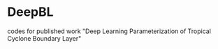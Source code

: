 # DeepBL
codes for published work "Deep Learning Parameterization of Tropical Cyclone Boundary Layer"

